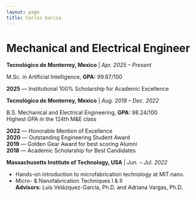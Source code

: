 ```yaml
---
layout: page
title: Carlos García
---
```


# Mechanical and Electrical Engineer

**Tecnológico de Monterrey, Mexico** | _Apr. 2025 – Present_

M.Sc. in Artificial Intelligence, **GPA:** 99.67/100
  
  **2025** — Institutional 100% Scholarship for Academic Excellence

**Tecnológico de Monterrey, Mexico** | _Aug. 2018 – Dec. 2022_

B.S. Mechanical and Electrical Engineering, **GPA:** 98.24/100  
Highest GPA in the 124th M&E class

  **2022** — Honorable Mention of Excellence  
  **2020** — Outstanding Engineering Student Award  
  **2019** — Golden Gear Award for best scoring Alumni  
  **2018** — Academic Scholarship for Best Candidates

**Massachusetts Institute of Technology, USA** | _Jun. – Jul. 2022_
- Hands-on introduction to microfabrication technology at MIT.nano.
- Micro- & Nanofabrication Techniques I & II  
   **Advisors:** Luis Velázquez-García, Ph.D. and Adriana Vargas, Ph.D. 


